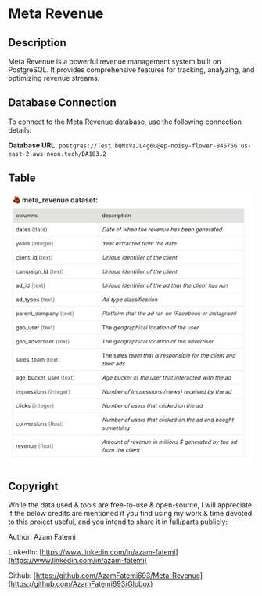# Meta Revenue

## Description
Meta Revenue is a powerful revenue management system built on PostgreSQL. It provides comprehensive features for tracking, analyzing, and optimizing revenue streams.

## Database Connection
To connect to the Meta Revenue database, use the following connection details:

**Database URL**: `postgres://Test:bQNxVzJL4g6u@ep-noisy-flower-846766.us-east-2.aws.neon.tech/DA103.2`

## Table 
![image](image.png)

## Copyright

While the data used & tools are free-to-use & open-source, I will appreciate if the below credits are mentioned if you find using my work & time devoted to this project useful, and you intend to share it in full/parts publicly:

Author: Azam Fatemi

LinkedIn:  [https://www.linkedin.com/in/azam-fatemi](https://www.linkedin.com/in/azam-fatemi)

Github:  [https://github.com/AzamFatemi693/Meta-Revenue](https://github.com/AzamFatemi693/Globox)


